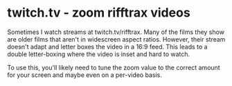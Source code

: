 # twitch.tv - zoom rifftrax videos

Sometimes I watch streams at twitch.tv/rifftrax. Many of the films
they show are older films that aren't in widescreen aspect ratios.
However, their stream doesn't adapt and letter boxes the video in
a 16:9 feed. This leads to a double letter-boxing where the video
is inset and hard to watch.

To use this, you'll likely need to tune the zoom value to the correct
amount for your screen and maybe even on a per-video basis.
